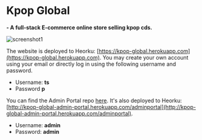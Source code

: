 # Kpop Global 
**- A full-stack E-commerce online store selling kpop cds.**
 
 
![screenshot1](https://res.cloudinary.com/hwrd8gr2p/image/upload/v1548480974/github/screenshot1.jpg)

The website is deployed to Heorku:
[https://kpop-global.herokuapp.com](https://kpop-global.herokuapp.com). You may create your own account using your email or directly log in using the following username and password.
* Username: **ts**
* Password **p** 


You can find the Admin Portal repo [here](https://github.com/tiansss/adminportal). It's also deployed to Heorku: [http://kpop-global-admin-portal.herokuapp.com/adminportal](http://kpop-global-admin-portal.herokuapp.com/adminportal). 
* Username: **admin**
* Password: **admin**

